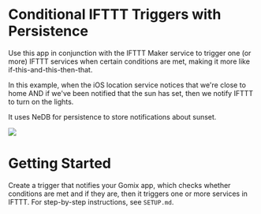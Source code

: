 # Conditional IFTTT Triggers with Persistence
Use this app in conjunction with the IFTTT Maker service to trigger one (or more) IFTTT services when certain conditions are met, making it more like if-this-and-this-then-that.

In this example, when the iOS location service notices that we're close to home AND if we've been notified that the sun has set, then we notify IFTTT to turn on the lights.

It uses NeDB for persistence to store notifications about sunset.

![](https://cdn.gomix.com/4761356a-9369-4e79-9d1e-a8306e8c00b5%2FifttMany.png)

# Getting Started
Create a trigger that notifies your Gomix app, which checks whether conditions are met and if they are, then it triggers one or more services in IFTTT. For step-by-step instructions, see `SETUP.md`.